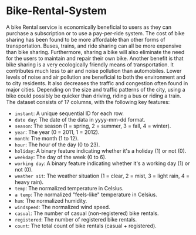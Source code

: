 # Bike-Rental-System
A bike Rental service is economically beneficial to users as they can purchase a subscription or to use a pay-per-ride system. The cost of bike sharing has been found to be more affordable than other forms of transportation. Buses, trains, and ride sharing can all be more expensive than bike sharing. Furthermore, sharing a bike will also eliminate the need for the users to maintain and repair their own bike.
Another benefit is that bike sharing is a very ecologically friendly means of transportation. It contributes much less to air and noise pollution than automobiles. Lower levels of noise and air pollution are beneficial to both the environment and to city residents. It also decreases the traffic and congestion often found in major cities. Depending on the size and traffic patterns of the city, using a bike could possibly be quicker than driving, riding a bus or riding a train.
The dataset consists of 17 columns, with the following key features:
- `instant`: A unique sequential ID for each row.
- `date day`: The date of the data in yyyy-mm-dd format.
- `season`: The season (1 = spring, 2 = summer, 3 = fall, 4 = winter).
- `year`: The year (0 = 2011, 1 = 2012).
- `month`: The month (1 to 12).
- `hour`: The hour of the day (0 to 23).
- `holiday`: A binary feature indicating whether it's a holiday (1) or not (0).
- `weekday`: The day of the week (0 to 6).
- `working day`: A binary feature indicating whether it's a working day (1) or not (0).
- `weather sit`: The weather situation (1 = clear, 2 = mist, 3 = light rain, 4 = heavy rain).
- `temp`: The normalized temperature in Celsius.
- `a temp`: The normalized "feels-like" temperature in Celsius.
- `hum`: The normalized humidity.
- `windspeed`: The normalized wind speed.
- `casual`: The number of casual (non-registered) bike rentals.
- `registered`: The number of registered bike rentals.
- `count`: The total count of bike rentals (casual + registered).
